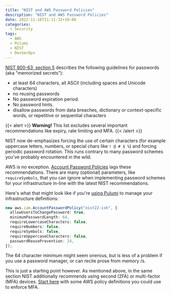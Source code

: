 ```yaml
---
title: "NIST and AWS Password Policies"
description: "NIST and AWS Password Policies"
date: 2022-11-16T21:11:32+10:00
categories:
  - Security
tags:
  - AWS
  - Pulumi
  - NIST
  - DevSecOps
---
```


[NIST 800-63, section 5](https://pages.nist.gov/800-63-3/sp800-63b.html#sec5) describes the following guidelines for passwords (aka "memorized secrets"):

- at least 64 characters, all ASCII (including spaces and Unicode characters)
- no reusing passwords
- No password expiration period.
- No password hints.
- disallow passwords from data breaches, dictionary or context-specific words, or repetitive or sequential characters

{{< alert >}}
**Warning!** This list excludes several important recommendations like expiry, rate limiting and MFA.
{{< /alert >}}

NIST now de-emphasizes forcing the use of certain characters (for example uppercase letters, numbers, or special chars like `! @ # $ %`) and forcing periodic password rotation. This runs contrary to many password schemes you've probably encountered in the wild.

AWS is no exception. [Account Password Policies](https://docs.aws.amazon.com/IAM/latest/UserGuide/id_credentials_passwords_account-policy.html) lags these recommendations. There are many (optional) parameters, like `requireSymbols`, that you can ignore when implementing password schemes for your infrastructure in-line with the latest NIST recommendations.

Here's what that might look like if you're [using Pulumi](https://www.pulumi.com/registry/packages/aws/api-docs/iam/accountpasswordpolicy/) to manage your infrastructure definitions:

```typescript
new aws.iam.AccountPasswordPolicy("nist22-ish", {
  allowUsersToChangePassword: true,
  minimumPasswordLength: 64,
  requireLowercaseCharacters: false,
  requireNumbers: false,
  requireSymbols: false,
  requireUppercaseCharacters: false,
  passwordReusePrevention: 24,
});
```

The 64 character minimum might seem onerous, but is less of a problem if you use a password manager, or can recite prose from memory /s.

This is just a starting point however. As mentioned above, in the same section NIST additionally recommends using second (2FA) or multi-factor (MFA) devices. [Start here](https://www.obytes.com/blog/enforce-mfa-aws) with some AWS policy definitions you could use to enforce MFA.
